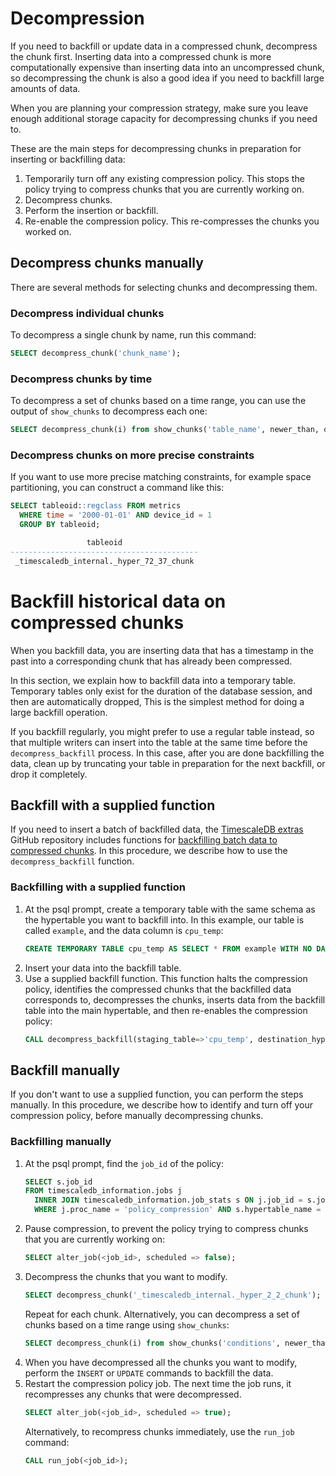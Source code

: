 # Decompression
If you need to backfill or update data in a compressed chunk, decompress
the chunk first. Inserting data into a compressed chunk is more computationally
expensive than inserting data into an uncompressed chunk, so decompressing the
chunk is also a good idea if you need to backfill large amounts of data.

<highlight type="tip">
When you are planning your compression strategy, make sure you leave enough
additional storage capacity for decompressing chunks if you need to.
</highlight>

These are the main steps for decompressing chunks in preparation for inserting
or backfilling data:
1.  Temporarily turn off any existing compression policy. This stops the policy
    trying to compress chunks that you are currently working on.
1.  Decompress chunks.
1.  Perform the insertion or backfill.
1.  Re-enable the compression policy. This re-compresses the chunks you worked on.

## Decompress chunks manually
There are several methods for selecting chunks and decompressing them.

### Decompress individual chunks
To decompress a single chunk by name, run this command:
```sql
SELECT decompress_chunk('chunk_name');
```

### Decompress chunks by time
To decompress a set of chunks based on a time range, you can use the output of
`show_chunks` to decompress each one:
```sql
SELECT decompress_chunk(i) from show_chunks('table_name', newer_than, older_than) i;
```

### Decompress chunks on more precise constraints
If you want to use more precise matching constraints, for example space
partitioning, you can construct a command like this:
```sql
SELECT tableoid::regclass FROM metrics
  WHERE time = '2000-01-01' AND device_id = 1
  GROUP BY tableoid;

                 tableoid
------------------------------------------
 _timescaledb_internal._hyper_72_37_chunk
```

# Backfill historical data on compressed chunks
When you backfill data, you are inserting data that has a timestamp in the past
into a corresponding chunk that has already been compressed.

In this section, we explain how to backfill data into a temporary table.
Temporary tables only exist for the duration of the database session, and then
are automatically dropped, This is the simplest method for doing a large
backfill operation.

If you backfill regularly, you might prefer to use a regular table instead, so
that multiple writers can insert into the table at the same time before the
`decompress_backfill` process. In this case, after you are done backfilling the
data, clean up by truncating your table in preparation for the next backfill, or
drop it completely.

## Backfill with a supplied function
If you need to insert a batch of backfilled data, the [TimescaleDB
extras][timescaledb-extras] GitHub repository includes functions for
[backfilling batch data to compressed chunks][timescaledb-extras-backfill].  In this procedure, we describe how to use the `decompress_backfill` function.

<procedure>

###  Backfilling with a supplied function
1.  At the psql prompt, create a temporary table with the same schema as the hypertable you want to backfill into. In this example, our table is called `example`, and the data column is `cpu_temp`:
    ```sql
    CREATE TEMPORARY TABLE cpu_temp AS SELECT * FROM example WITH NO DATA;
    ```
1.  Insert your data into the backfill table.
1.  Use a supplied backfill function. This function halts the compression
    policy, identifies the compressed chunks that the backfilled data
    corresponds to, decompresses the chunks, inserts data from the backfill
    table into the main hypertable, and then re-enables the compression policy:
    ```sql
    CALL decompress_backfill(staging_table=>'cpu_temp', destination_hypertable=>'example');
    ```

</procedure>

## Backfill manually
If you don't want to use a supplied function, you can perform the steps
manually. In this procedure, we describe how to identify and turn off your
compression policy, before manually decompressing chunks.

<procedure>

### Backfilling manually
1.  At the psql prompt, find the `job_id` of the policy:
    ```sql
    SELECT s.job_id
    FROM timescaledb_information.jobs j
      INNER JOIN timescaledb_information.job_stats s ON j.job_id = s.job_id
      WHERE j.proc_name = 'policy_compression' AND s.hypertable_name = <target table>;
    ```
1.  Pause compression, to prevent the policy trying to compress chunks that you
    are currently working on:
    ``` sql
    SELECT alter_job(<job_id>, scheduled => false);
    ```
1.  Decompress the chunks that you want to modify.
    ``` sql
    SELECT decompress_chunk('_timescaledb_internal._hyper_2_2_chunk');
    ```
    Repeat for each chunk. Alternatively, you can decompress a set of chunks
    based on a time range using `show_chunks`:
    ``` sql
    SELECT decompress_chunk(i) from show_chunks('conditions', newer_than, older_than) i;
    ```
1.  When you have decompressed all the chunks you want to modify, perform the
    `INSERT` or `UPDATE` commands to backfill the data.
1.  Restart the compression policy job. The next time the job runs, it
    recompresses any chunks that were decompressed.
    ``` sql
    SELECT alter_job(<job_id>, scheduled => true);
    ```
    Alternatively, to recompress chunks immediately, use the `run_job` command:
    ``` sql
    CALL run_job(<job_id>);
    ```

</procedure>

[timescaledb-extras]: https://github.com/timescale/timescaledb-extras
[timescaledb-extras-backfill]: https://github.com/timescale/timescaledb-extras/blob/master/backfill.sql
